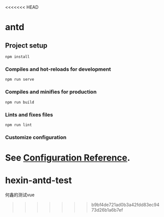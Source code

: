 <<<<<<< HEAD
# antd

## Project setup
```
npm install
```

### Compiles and hot-reloads for development
```
npm run serve
```

### Compiles and minifies for production
```
npm run build
```

### Lints and fixes files
```
npm run lint
```

### Customize configuration
See [Configuration Reference](https://cli.vuejs.org/config/).
=======
# hexin-antd-test
何鑫的测试vue
>>>>>>> b9bf4de721ad0b3a42fdd83ec9473d26b1a6b7ef
